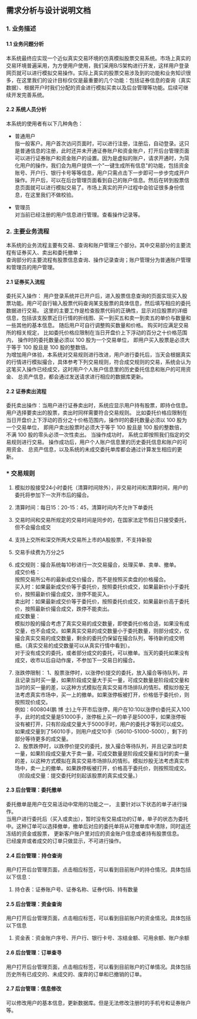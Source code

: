 ## 需求分析与设计说明文档

### 1. 业务描述    
#### 1.1 业务问题分析   
  本系统最终应实现一个近似真实交易环境的仿真模拟股票交易系统。市场上真实的交易环境普遍采用，为方便用户使用，我们采用B/S架构进行开发，这样用户登录网页就可以进行模拟交易操作。实际上真实的股票交易涉及到的功能和业务知识很多，在这里我们的设计目标仅仅是最重要的几个功能：包括证券信息的查询（真实数据）、根据开户时我们分配的资金进行模拟买卖以及后台管理等功能。后续可继续开发完善系统。

#### 2.2 系统人员分析        
本系统的使用者有以下几种角色：   
* 普通用户   
  指一般客户。用户首次访问页面时，可以进行注册，注册后，自动登录。这只是普通信息的注册，此时还并未开通证券账户和资金账户，打开后台管理页面可以进行证券账户和资金账户的设置。因为是虚拟的账户，请求开通时，为简化用户的操作，我们会为用户提供一个"一键生成所有信息"的功能，包括资金账号、开户行、银行卡号等等信息，用户只需点击下一步即可一步步完成开户操作。开户后，可以在后台管理页面看到自己的账户信息。然后在转到股票信息页面就可以进行模拟交易了。市场上真实的开户过程中会验证很多身份信息，在这里我们不做校验。

* 管理员    
  对当前已经注册的用户信息进行管理。查看操作记录等。

### 2. 主要业务流程   
本系统的业务流程主要有交易、查询和账户管理三个部分。其中交易部分的主要流程有证券买入、卖出和委托撤单；   
查询部分的主要流程有股票信息查询、操作记录查询；账户管理分为普通账户管理和管理员的用户管理。

#### 2.1 证券买入流程    
  委托买入操作： 用户登录系统并已开户后，进入股票信息查询的页面实现买入股票功能。用户可自行输入股票代码查询某支股票的具体信息，然后填写相应的委托数据进行交易。 这里的主要工作是检查股票代码的正确性，显示对应股票的详细信息，包括该支股票近日行情的折线图、买一到买五和卖一到卖五的单价与数量和一些其他的基本信息。 随后用户可自行调整购买数量和价格。 购买时应满足交易所的相关规定， 比如委托价格应限制在当日开盘价上下浮动的百分之十价格范围内， 操作时的委托数量必须以 100 股为一个交易单位， 即用户买入股票是必须大于等于 100 股且是 100 股的整数倍。   
  为增加用户体验，本系统对交易规则进行改进，用户进行委托后，当天会根据真实的行情进行模拟撮合，具体参考下列交易规则，符合成交规则的交易，系统会认为这笔买入操作已经成交，这时用户个人账户信息里的历史委托信息和账户的可用资金、 总资产信息，都会通过发送请求进行相应的数据库更新。

#### 2.2 证券卖出流程   
  委托卖出操作：当用户进行证券卖出时，系统应显示用户持有股票，即持仓信息。 用户选择要卖出的股票，卖出时同样需要符合交易规则。 比如委托价格应限制在当日开盘价上下浮动的百分之十价格范围内，操作时的委托数量必须以 100 股为一个交易单位， 即用户卖出股票时必须大于等于 100 股且是 100 股的整数倍， 不满 100 股的零头必须一次性卖出。 当操作成功时， 系统立即按照我们指定的交易规则进行交易。 操作成功后，用户个人账户信息里的历史委托信息和账户的可用资金、 总资产信息，以及系统的未成交委托单库都会通过计算发生相应的更新。

### * 交易规则   
1. 模拟炒股接受24小时委托（清算时间除外），非交易时间和清算时间，用户的委托将参加下一次开市后的撮合。   

2. 清算时间：每日15：20-15：45，清算时间内不允许下单委托   

3. 交易时间和交易所规定的交易时间是同步的，在国家法定节假日只接受委托，但不会撮合成交   

4. 支持上交所和深交所两大交易所上市的A股股票，不支持新股   

5. 交易手续费为万分之5    

6. 成交规则：撮合系统每10秒进行一次交易撮合，处理买单、卖单、撤单。   
   成交价格：   
   按照交易所公布的最新成交价撮合，而不是按照买卖盘的价格撮合。   
   买入时：如果最新成交价等于委托价，按照委托价成交，如果最新价小于委托价，按照最新价撮合成交，涨停不能买入。   
   卖出时：如果最新成交价等于委托价，按照委托价成交，如果最新价高于委托价，按照最新价撮合成交，跌停不能卖出。   
   成交数量：   
   模拟炒股的撮合考虑了真实交易的成交数量，即使委托价格合适，如果没有成交量，也不会成交。如果真实交易的成交数量小于委托数量，则部分成交，仅撮合真实交易的成交数量，剩余的委托仍保留在撮合队列，等待新的成交明细。（真实交易的成交数量可以从真实行情中看到）。   
   对于没有成交的委托，或者部分成交的委托，可以撤单。当天的委托如果没有成交，收市以后自动作废，不参加下一交易日的撮合。   
   
7. 涨跌停限制：
  1、股票涨停时，以涨停价提交的委托，放入撮合等待队列，并且记录当时买一量，如果阶段成交量大于买一量，可成交数量是阶段成交量和当时的买一量的差，以这种方式模拟在真实交易市场排队的情形。模拟炒股无法考虑真实市场中，买一上的撤单。如果涨停板被打开，价格低于委托价，则按照现价成交。   
  例如：600804(鹏 博 士)上午开市后涨停，用户在10:10以涨停价委托买入100手，此时的成交量是51000手，涨停板上买一的单子是5000手，如果涨停板没有被打开，只有阶段成交量大于5000手时，用户的委托才等到可以成交。如果成交量到了56010手，则用户成交10手（56010-51000-5000），剩下的部分等待更多的成交量。   
  2、股票跌停时，以跌停价提交的委托，放入撮合等待队列，并且记录当时卖一量，如果阶段成交量大于卖一量，可成交数量是阶段成交量和当时的卖一量的差，以这种方式模拟在真实交易市场排队的情形。模拟炒股无法考虑真实市场中，卖一上的撤单。如果跌停板被打开，价格高于委托价，则按照现成交。（阶段成交量：提交委托时刻起该股票的真实成交量。） 

#### 2.3 后台管理：委托撤单   
  委托撤单是用户在交易活动中常用的功能之一， 主要针对以下状态的单子进行操作。   
  当用户进行委托后（买入或卖出），暂时没有交易成功的订单，单子的状态为委托中。这种订单可以选择撤单，撤单后对应的委托单将从可撤单库中清除，同时返还冻结的资金或股票， 更新客户账户里对应的资金账户信息或者持有股票信息。  
  已经废弃或者成交的订单只做显示，不可进行操作。

#### 2.4 后台管理：持仓查询     
  用户打开后台管理页面，点击相应标签，可以看到目前账户的持仓情况。具体包括以下信息：   
  1. 持仓表：证券账户号、证券名称、证券代码、持有数量     
    

#### 2.5 后台管理：资金查询     
  用户打开后台管理页面，点击相应标签，可以看到目前账户的资金情况。具体包括以下信息   
  1. 资金表：资金账户序号、开户行、银行卡号、冻结金额、可用余额、账户余额

#### 2.6 后台管理：订单查寻     
  用户打开后台管理页面，点击相应标签，可以看到目前账户的订单情况。具体包括历史所有已成交的、未成交的、废弃的订单和已撤销的订单。

#### 2.7 后台管理：信息修改
  可以修改用户的基本信息，更新数据库。但是无法修改注册时的手机号和证券账户等。
